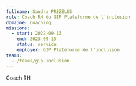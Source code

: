 ```yaml
---
fullname: Sandra PREZELUS
role: Coach RH du GIP Plateforme de l'inclusion
domaine: Coaching
missions:
  - start: 2022-09-13
    end: 2023-09-15
    status: service
    employer: GIP Plateforme de l'inclusion
teams:
  - /teams/gip-inclusion
---
```



Coach RH
